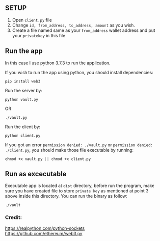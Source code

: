 ## SETUP
1. Open ```client.py``` file
2. Change ```id, from_address, to_address, amount``` as you wish.
3. Create a file named same as your ```from_address``` wallet address and put your ```privatekey``` in this file

## Run the app
In this case I use python 3.7.3 to run the application.

If you wish to run the app using python, you should install dependencies:
```shell
pip install web3
```

Run the server by:
```shell
python vault.py
```
OR
```shell
./vault.py
```

Run the client by:
```shell
python client.py
```

If you got an error ```permission denied: ./vault.py``` or ```permission denied: ./client.py```, you should make those file executable by running:
```shell
chmod +x vault.py || chmod +x client.py
```

## Run as excecutable
Executable app is located at ```dist``` directory, before run the program, make sure you have created file to store ```private key``` as mentioned at point 3 above inside this directory.
You can run the binary as follow:
```shell
./vault
```

### Credit:

https://realpython.com/python-sockets
https://github.com/ethereum/web3.py